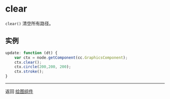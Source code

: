 # clear

`clear()` 清空所有路径。

## 实例

```javascript
update: function (dt) {
    var ctx = node.getComponent(cc.GraphicsComponent);
    ctx.clear();
    ctx.circle(200,200, 200);
    ctx.stroke();
}

```

<hr>

返回 [绘图组件](index.md)
